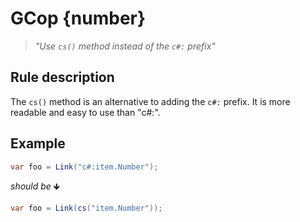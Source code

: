 ﻿# GCop {number}

> *"Use `cs()` method instead of the `c#:` prefix"*

## Rule description

The `cs()` method is an alternative to adding the `c#:` prefix. It is more readable and easy to use than "c#:".

## Example

```csharp
var foo = Link("c#:item.Number");
```

*should be* 🡻

```csharp
var foo = Link(cs("item.Number"));
```